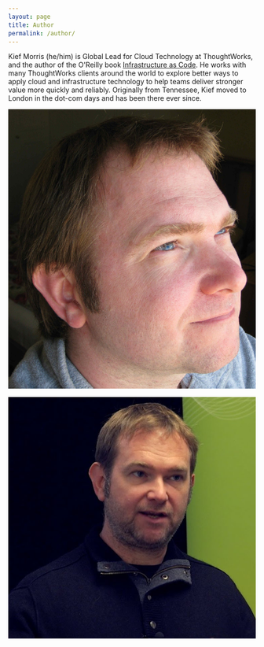 ```yaml
---
layout: page
title: Author
permalink: /author/
---
```


Kief Morris (he/him) is Global Lead for Cloud Technology at ThoughtWorks, and the author of the O'Reilly book [Infrastructure as Code](https://infrastructure-as-code.com/book/). He works with many ThoughtWorks clients around the world to explore better ways to apply cloud and infrastructure technology to help teams deliver stronger value more quickly and reliably. Originally from Tennessee, Kief moved to London in the dot-com days and has been there ever since.

![Kief staring into the future, looking serious](/images/kief_profile.jpg)

![Kief saying something](/images/kief-at-goto.jpg)

